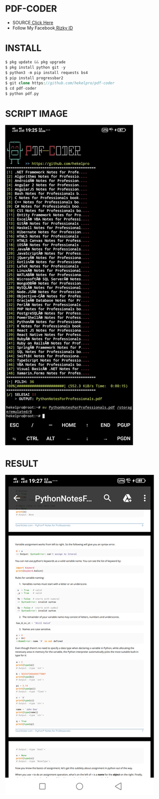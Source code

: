 # PDF-CODER
+ SOURCE<a href="https://books.goalkicker.com/"> Click Here</a><br>
+ Follow My Facebook<a href="https://www.facebook.com/riski.darmawan.1690671"> Rizky ID</a><br>
# INSTALL
```php
$ pkg update && pkg upgrade
$ pkg install python git -y
$ python3 -m pip install requests bs4
$ pip install progressbar2
$ git clone https://github.com/hekelpro/pdf-coder
$ cd pdf-coder
$ python pdf.py
```
# SCRIPT IMAGE
![ss](https://github.com/hekelpro/pdf-coder/blob/main/screenshot/Screenshot_2020_1010_192551.jpg)
# RESULT
![result](https://github.com/hekelpro/pdf-coder/blob/main/screenshot/Screenshot_20201010_192702.jpg)

